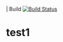 | Build [![Build Status](https://dev.azure.com/umfranci/SampleApp/_apis/build/status/UmangAndrewFrancis.hello-world?branchName=master)](https://dev.azure.com/umfranci/SampleApp/_build/latest?definitionId=1&branchName=master)
# test1
